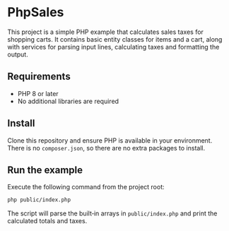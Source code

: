# PhpSales
This project is a simple PHP example that calculates sales taxes for shopping carts.
It contains basic entity classes for items and a cart, along with services for parsing
input lines, calculating taxes and formatting the output.

## Requirements

* PHP 8 or later
* No additional libraries are required

## Install

Clone this repository and ensure PHP is available in your environment. There is no
`composer.json`, so there are no extra packages to install.

## Run the example

Execute the following command from the project root:

```bash
php public/index.php
```

The script will parse the built‑in arrays in `public/index.php` and print the
calculated totals and taxes.